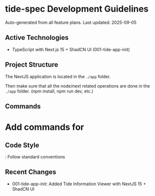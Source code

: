 # tide-spec Development Guidelines

Auto-generated from all feature plans. Last updated: 2025-09-05

## Active Technologies
- TypeScript with Next.js 15 + ShadCN UI (001-tide-app-init)

## Project Structure

The NextJS application is located in the `./app` folder.

Then make sure that all the node/next related operations are done in the `./app` folder. (npm install, npm run dev, etc.)


## Commands
# Add commands for 

## Code Style
: Follow standard conventions

## Recent Changes
- 001-tide-app-init: Added Tide Information Viewer with NextJS 15 + ShadCN UI 

<!-- MANUAL ADDITIONS START -->
<!-- MANUAL ADDITIONS END -->